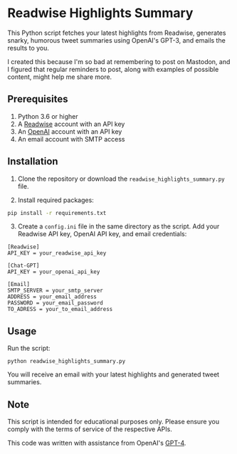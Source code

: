 # Readwise Highlights Summary

This Python script fetches your latest highlights from Readwise, generates snarky, humorous tweet summaries using OpenAI's GPT-3, and emails the results to you.

I created this because I'm so bad at remembering to post on Mastodon, and I figured that regular reminders to post, along with examples of possible content, might help me share more.

## Prerequisites

1. Python 3.6 or higher
2. A [Readwise](https://readwise.io/) account with an API key
3. An [OpenAI](https://platform.openai.com/) account with an API key
4. An email account with SMTP access

## Installation

1. Clone the repository or download the `readwise_highlights_summary.py` file.

2. Install required packages:

```bash
pip install -r requirements.txt
```


3. Create a `config.ini` file in the same directory as the script. Add your Readwise API key, OpenAI API key, and email credentials:

```
[Readwise]
API_KEY = your_readwise_api_key

[Chat-GPT]
API_KEY = your_openai_api_key

[Email]
SMTP_SERVER = your_smtp_server
ADDRESS = your_email_address
PASSWORD = your_email_password
TO_ADRESS = your_to_email_address
```



## Usage

Run the script:

```
python readwise_highlights_summary.py
```


You will receive an email with your latest highlights and generated tweet summaries.

## Note

This script is intended for educational purposes only. Please ensure you comply with the terms of service of the respective APIs.

This code was written with assistance from OpenAI's [GPT-4](https://openai.com/product/gpt-4).
